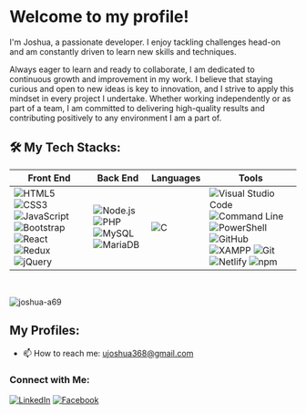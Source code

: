 # Welcome to my profile!

I'm Joshua, a passionate developer. I enjoy tackling challenges head-on and am constantly driven to learn new skills and techniques.

Always eager to learn and ready to collaborate, I am dedicated to continuous growth and improvement in my work. 
I believe that staying curious and open to new ideas is key to innovation, and I strive to apply this mindset in every project I undertake.
Whether working independently or as part of a team, I am committed to delivering high-quality results and contributing positively to any environment 
I am a part of.

## 🛠 My Tech Stacks:

| **Front End** | **Back End** | **Languages** | **Tools** |
| ------------- | ------------ | ------------- | --------- |
| ![HTML5](https://img.shields.io/badge/-HTML5-E34F26?style=for-the-badge&logo=html5&logoColor=white) ![CSS3](https://img.shields.io/badge/-CSS3-1572B6?style=for-the-badge&logo=css3&logoColor=white) ![JavaScript](https://img.shields.io/badge/-JavaScript-F7DF1E?style=for-the-badge&logo=javascript&logoColor=black) ![Bootstrap](https://img.shields.io/badge/-Bootstrap-563D7C?style=for-the-badge&logo=bootstrap&logoColor=white) ![React](https://img.shields.io/badge/-React-61DAFB?style=for-the-badge&logo=react&logoColor=black) ![Redux](https://img.shields.io/badge/-Redux-764ABC?style=for-the-badge&logo=redux&logoColor=white) ![jQuery](https://img.shields.io/badge/-jQuery-0769AD?style=for-the-badge&logo=jquery&logoColor=white) | ![Node.js](https://img.shields.io/badge/-Node.js-339933?style=for-the-badge&logo=node.js&logoColor=white) ![PHP](https://img.shields.io/badge/-PHP-777BB4?style=for-the-badge&logo=php&logoColor=white) ![MySQL](https://img.shields.io/badge/-MySQL-4479A1?style=for-the-badge&logo=mysql&logoColor=white) ![MariaDB](https://img.shields.io/badge/-MariaDB-003545?style=for-the-badge&logo=mariadb&logoColor=white) | ![C](https://img.shields.io/badge/-C-A8B9CC?style=for-the-badge&logo=c&logoColor=black) | ![Visual Studio Code](https://img.shields.io/badge/-Visual%20Studio%20Code-007ACC?style=for-the-badge&logo=visual-studio-code&logoColor=white) ![Command Line](https://img.shields.io/badge/-Command%20Line-4EAA25?style=for-the-badge&logo=gnubash&logoColor=white) ![PowerShell](https://img.shields.io/badge/-PowerShell-5391FE?style=for-the-badge&logo=powershell&logoColor=white) ![GitHub](https://img.shields.io/badge/-GitHub-181717?style=for-the-badge&logo=github&logoColor=white) ![XAMPP](https://img.shields.io/badge/-XAMPP-FB7A24?style=for-the-badge&logo=xampp&logoColor=white) ![Git](https://img.shields.io/badge/-Git-F05032?style=for-the-badge&logo=git&logoColor=white) ![Netlify](https://img.shields.io/badge/-Netlify-00C7B7?style=for-the-badge&logo=netlify&logoColor=white) ![npm](https://img.shields.io/badge/-npm-CB3837?style=for-the-badge&logo=npm&logoColor=white) |


<br><p><img align="center" src="https://github-readme-stats.vercel.app/api/top-langs?username=joshua-a69&show_icons=true&locale=en&layout=compact" alt="joshua-a69" /></p>
  

## My Profiles:
- 📫 How to reach me: [ujoshua368@gmail.com](mailto:ujoshua368@gmail.com)

### Connect with Me:
[![LinkedIn](https://img.shields.io/badge/-LinkedIn-0077B5?style=flat-square&logo=linkedin&logoColor=white)](https://www.linkedin.com/in/joshua-russel-uy-a9b024243/)
[![Facebook](https://img.shields.io/badge/-Facebook-1877F2?style=flat-square&logo=facebook&logoColor=white)](https://www.facebook.com/joshua.uy.14)
